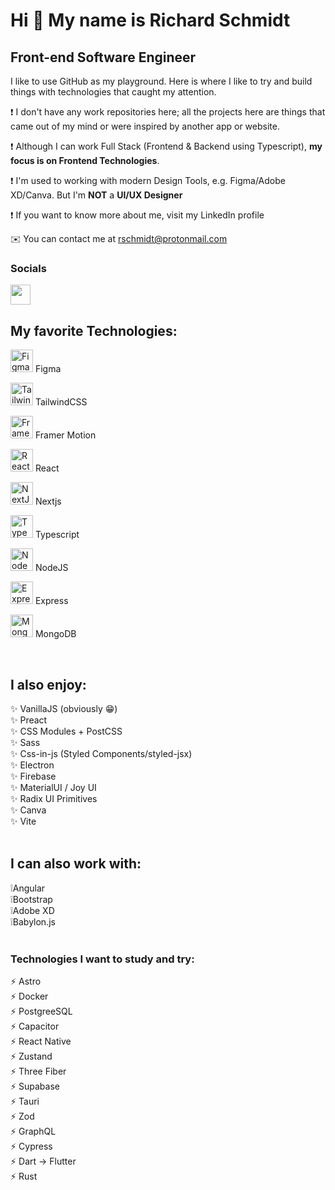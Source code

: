 Hi 👋 My name is Richard Schmidt
================================

Front-end Software Engineer
---------------------------
I like to use GitHub as my playground. Here is where I like to try and build things with technologies that caught my attention.

❗ I don't have any work repositories here; all the projects here are things that came out of my mind or were inspired by another app or website. <br>

❗ Although I can work Full Stack (Frontend & Backend using Typescript), **my focus is on Frontend Technologies**. <br>

❗ I'm used to working with modern Design Tools, e.g. Figma/Adobe XD/Canva. But I'm **NOT** a **UI/UX Designer**<br>

❗ If you want to know more about me, visit my LinkedIn profile <br>

✉️ You can contact me at [rschmidt@protonmail.com](mailto:rschmidt@protonmail.com)

### Socials
<img src="https://raw.githubusercontent.com/danielcranney/readme-generator/main/public/icons/socials/linkedin.svg" width="32" height="32" />
<br>
                  
## My favorite Technologies:
<a href="https://www.figma.com/" target="_blank" rel="noreferrer"><img src="https://raw.githubusercontent.com/danielcranney/readme-generator/main/public/icons/skills/figma-colored.svg" width="36" height="36" alt="Figma" /></a> Figma

<a href="https://tailwindcss.com/" target="_blank" rel="noreferrer"><img src="https://raw.githubusercontent.com/danielcranney/readme-generator/main/public/icons/skills/tailwindcss-colored.svg" width="36" height="36" alt="TailwindCSS" /></a> TailwindCSS

<a href="https://www.framer.com/motion/" target="_blank" rel="noreferrer"><img src="https://hero35.com/stacks/framer-motion.svg" width="36" height="36" alt="Framer Motion" /></a> Framer Motion

<a href="https://reactjs.org/" target="_blank" rel="noreferrer"><img src="https://raw.githubusercontent.com/danielcranney/readme-generator/main/public/icons/skills/react-colored.svg" width="36" height="36" alt="React" /></a> React

<a href="https://nextjs.org/docs" target="_blank" rel="noreferrer"><img src="https://raw.githubusercontent.com/danielcranney/readme-generator/main/public/icons/skills/nextjs.svg" width="36" height="36" alt="NextJs" /></a> Nextjs

<a href="https://www.typescriptlang.org/" target="_blank" rel="noreferrer"><img src="https://raw.githubusercontent.com/danielcranney/readme-generator/main/public/icons/skills/typescript-colored.svg" width="36" height="36" alt="TypeScript" /></a> Typescript

<a href="https://nodejs.org/en/" target="_blank" rel="noreferrer"><img src="https://raw.githubusercontent.com/danielcranney/readme-generator/main/public/icons/skills/nodejs-colored.svg" width="36" height="36" alt="NodeJS" /></a> NodeJS

<a href="https://expressjs.com/" target="_blank" rel="noreferrer"><img src="https://raw.githubusercontent.com/danielcranney/readme-generator/main/public/icons/skills/express.svg" width="36" height="36" alt="Express" /></a> Express

<a href="https://www.mongodb.com/" target="_blank" rel="noreferrer"><img src="https://raw.githubusercontent.com/danielcranney/readme-generator/main/public/icons/skills/mongodb-colored.svg" width="36" height="36" alt="MongoDB" /></a> MongoDB

<br>

## I also enjoy:
✨ VanillaJS (obviously 😁) <br>
✨ Preact <br>
✨ CSS Modules + PostCSS <br>
✨ Sass <br>
✨ Css-in-js (Styled Components/styled-jsx) <br>
✨ Electron <br>
✨ Firebase <br>
✨ MaterialUI / Joy UI <br>
✨ Radix UI Primitives <br>
✨ Canva <br>
✨ Vite <br><br>

## I can also work with:
❕Angular <br>
❕Bootstrap <br>
❕Adobe XD <br>
❕Babylon.js <br><br>

### Technologies I want to study and try:
⚡ Astro <br>
⚡ Docker <br>
⚡ PostgreeSQL <br>
⚡ Capacitor <br>
⚡ React Native <br>
⚡ Zustand <br>
⚡ Three Fiber <br>
⚡ Supabase <br>
⚡ Tauri <br>
⚡ Zod <br>
⚡ GraphQL <br>
⚡ Cypress <br>
⚡ Dart -> Flutter <br>
⚡ Rust <br>
<!---
Richard-S16/Richard-S16 is a ✨ special ✨ repository because its `README.md` (this file) appears on your GitHub profile.
You can click the Preview link to take a look at your changes.
--->
